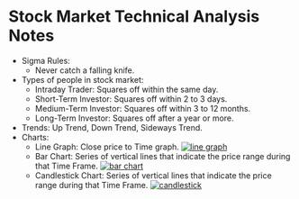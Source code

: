# Stock Market Technical Analysis Notes
* Sigma Rules: 
    * Never catch a falling knife.
* Types of people in stock market: 
    * Intraday Trader: Squares off within the same day.
    * Short-Term Investor: Squares off within 2 to 3 days.
    * Medium-Term Investor: Squares off within 3 to 12 months.
    * Long-Term Investor: Squares off after a year or more.
* Trends: Up Trend, Down Trend, Sideways Trend.
* Charts: 
    * Line Graph: Close price to Time graph.
                [![line graph](https://investarindia.com/blog/wp-content/uploads/2018/05/ChartTypes1.png)](https://investarindia.com/blog/technical-analysis-charts/)
    * Bar Chart: Series of vertical lines that indicate the price range during that Time Frame.
                [![bar chart](https://investarindia.com/blog/wp-content/uploads/2018/05/ChartTypes2.png)](https://investarindia.com/blog/technical-analysis-charts/)
    * Candlestick Chart: Series of vertical lines that indicate the price range during that Time Frame.
                [![candlestick](https://investarindia.com/blog/wp-content/uploads/2018/05/ChartTypes3.png)](https://investarindia.com/blog/technical-analysis-charts/)
